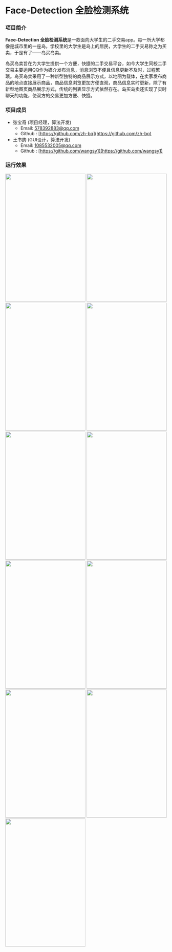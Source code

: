 # Face-Detection 全脸检测系统


### 项目简介

**Face-Detection 全脸检测系统**是一款面向大学生的二手交易app。每一所大学都像是城市里的一座岛，学校里的大学生是岛上的居民，大学生的二手交易称之为买卖，于是有了——岛买岛卖。

岛买岛卖旨在为大学生提供一个方便，快捷的二手交易平台，如今大学生同校二手交易主要运用QQ作为媒介发布消息，消息浏览不便且信息更新不及时，过程繁琐。岛买岛卖采用了一种新型独特的商品展示方式，以地图为载体，在卖家发布商品的地点直接展示商品，商品信息浏览更加方便直观，商品信息实时更新，除了有新型地图页商品展示方式，传统的列表显示方式依然存在。岛买岛卖还实现了实时聊天的功能，使双方的交易更加方便、快捷。

### 项目成员

* 张宝奇 (项目经理，算法开发) 
    * Email: <578392883@qq.com>
    * Github : [https://github.com/zh-bq](https://github.com/zh-bq)
* 王书韵 (GUI设计，算法开发) 
    * Email: <1085532005@qq.com>
    * Github : [https://github.com/wangsy1](https://github.com/wangsy1)
    
### 运行效果
<img src="../../image/岛买岛卖/1.png" width=250 height=400 />
<img src="../../image/岛买岛卖/2.png" width=250 height=400 />
<img src="../../image/岛买岛卖/3.png" width=250 height=400 />

<img src="../../image/岛买岛卖/4.png" width=250 height=400 />
<img src="../../image/岛买岛卖/5.png" width=250 height=400 />
<img src="../../image/岛买岛卖/6.png" width=250 height=400 />

<img src="../../image/岛买岛卖/7.png" width=250 height=400 />
<img src="../../image/岛买岛卖/8.png" width=250 height=400 />
<img src="../../image/岛买岛卖/9.png" width=250 height=400 />

<img src="../../image/岛买岛卖/10.png" width=250 height=400 />
<img src="../../image/岛买岛卖/11.png" width=250 height=400 />
